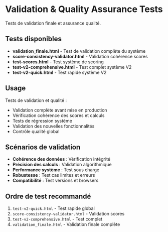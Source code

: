# Validation & Quality Assurance Tests

Tests de validation finale et assurance qualité.

## Tests disponibles

- **validation_finale.html** - Test de validation complète du système
- **score-consistency-validator.html** - Validation cohérence scores
- **test-scores.html** - Test système de scoring
- **test-v2-comprehensive.html** - Test complet système V2
- **test-v2-quick.html** - Test rapide système V2

## Usage

Tests de validation et qualité :
- Validation complète avant mise en production
- Vérification cohérence des scores et calculs
- Tests de régression système  
- Validation des nouvelles fonctionnalités
- Contrôle qualité global

## Scénarios de validation

- **Cohérence des données** : Vérification intégrité
- **Précision des calculs** : Validation algorithmique
- **Performance système** : Test sous charge
- **Robustesse** : Test cas limites et erreurs
- **Compatibilité** : Test versions et browsers

## Ordre de test recommandé

1. `test-v2-quick.html` - Test rapide global
2. `score-consistency-validator.html` - Validation scores  
3. `test-v2-comprehensive.html` - Test complet
4. `validation_finale.html` - Validation finale complète